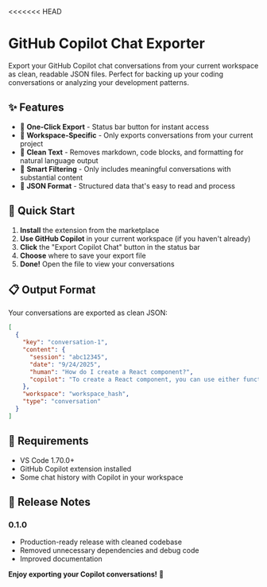 <<<<<<< HEAD
# GitHub Copilot Chat Exporter

Export your GitHub Copilot chat conversations from your current workspace as clean, readable JSON files. Perfect for backing up your coding conversations or analyzing your development patterns.

## ✨ Features

- 🚀 **One-Click Export** - Status bar button for instant access
- 🎯 **Workspace-Specific** - Only exports conversations from your current project
- 🧹 **Clean Text** - Removes markdown, code blocks, and formatting for natural language output
- 📁 **Smart Filtering** - Only includes meaningful conversations with substantial content
- 💾 **JSON Format** - Structured data that's easy to read and process

## 🚀 Quick Start

1. **Install** the extension from the marketplace
2. **Use GitHub Copilot** in your current workspace (if you haven't already)
3. **Click** the "Export Copilot Chat" button in the status bar
4. **Choose** where to save your export file
5. **Done!** Open the file to view your conversations

## 📋 Output Format

Your conversations are exported as clean JSON:

```json
[
  {
    "key": "conversation-1",
    "content": {
      "session": "abc12345",
      "date": "9/24/2025",
      "human": "How do I create a React component?",
      "copilot": "To create a React component, you can use either function or class syntax..."
    },
    "workspace": "workspace_hash",
    "type": "conversation"
  }
]
```

## 🔧 Requirements

- VS Code 1.70.0+
- GitHub Copilot extension installed
- Some chat history with Copilot in your workspace


## 📝 Release Notes

### 0.1.0
- Production-ready release with cleaned codebase
- Removed unnecessary dependencies and debug code
- Improved documentation


**Enjoy exporting your Copilot conversations!** 🎉
